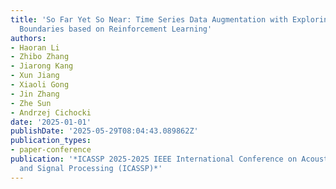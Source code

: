 ```yaml
---
title: 'So Far Yet So Near: Time Series Data Augmentation with Exploring non-Semantic
  Boundaries based on Reinforcement Learning'
authors:
- Haoran Li
- Zhibo Zhang
- Jiarong Kang
- Xun Jiang
- Xiaoli Gong
- Jin Zhang
- Zhe Sun
- Andrzej Cichocki
date: '2025-01-01'
publishDate: '2025-05-29T08:04:43.089862Z'
publication_types:
- paper-conference
publication: '*ICASSP 2025-2025 IEEE International Conference on Acoustics, Speech
  and Signal Processing (ICASSP)*'
---
```

